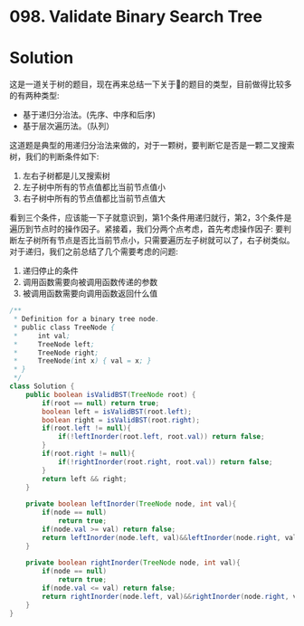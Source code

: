 # 098. Validate Binary Search Tree

# Solution

这是一道关于树的题目，现在再来总结一下关于🌲的题目的类型，目前做得比较多的有两种类型:

- 基于递归分治法。(先序、中序和后序)
- 基于层次遍历法。（队列）

这道题是典型的用递归分治法来做的，对于一颗树，要判断它是否是一颗二叉搜索树，我们的判断条件如下:

1. 左右子树都是儿叉搜索树
2. 左子树中所有的节点值都比当前节点值小
3. 右子树中所有的节点值都比当前节点值大

看到三个条件，应该能一下子就意识到，第1个条件用递归就行，第2，3个条件是遍历到节点时的操作因子。紧接着，我们分两个点考虑，首先考虑操作因子: 要判断左子树所有节点是否比当前节点小，只需要遍历左子树就可以了，右子树类似。对于递归，我们之前总结了几个需要考虑的问题:

1. 递归停止的条件
2. 调用函数需要向被调用函数传递的参数
3. 被调用函数需要向调用函数返回什么值

```java
/**
 * Definition for a binary tree node.
 * public class TreeNode {
 *     int val;
 *     TreeNode left;
 *     TreeNode right;
 *     TreeNode(int x) { val = x; }
 * }
 */
class Solution {
    public boolean isValidBST(TreeNode root) {
        if(root == null) return true;
        boolean left = isValidBST(root.left);
        boolean right = isValidBST(root.right);
        if(root.left != null){
            if(!leftInorder(root.left, root.val)) return false;
        }
        if(root.right != null){
            if(!rightInorder(root.right, root.val)) return false;
        }
        return left && right;
    }
    
    private boolean leftInorder(TreeNode node, int val){
        if(node == null)
            return true;
        if(node.val >= val) return false;
        return leftInorder(node.left, val)&&leftInorder(node.right, val);
    }
    
    private boolean rightInorder(TreeNode node, int val){
        if(node == null)
            return true;
        if(node.val <= val) return false;
        return rightInorder(node.left, val)&&rightInorder(node.right, val);
    }
}
```

